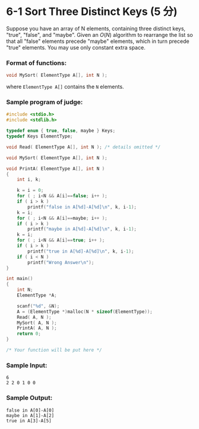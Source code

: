 # 6-1 Sort Three Distinct Keys (5 分)

Suppose you have an array of N elements, containing three distinct keys, "true", "false", and "maybe". Given an *O*(*N*) algorithm to rearrange the list so that all "false" elements precede "maybe" elements, which in turn precede "true" elements. You may use only constant extra space.

### Format of functions:

```c
void MySort( ElementType A[], int N );
```

where `ElementType A[]` contains the `N` elements.

### Sample program of judge:

```c
#include <stdio.h>
#include <stdlib.h>

typedef enum { true, false, maybe } Keys;
typedef Keys ElementType;

void Read( ElementType A[], int N ); /* details omitted */

void MySort( ElementType A[], int N );

void PrintA( ElementType A[], int N )
{
    int i, k;

    k = i = 0;
    for ( ; i<N && A[i]==false; i++ );
    if ( i > k )
        printf("false in A[%d]-A[%d]\n", k, i-1);
    k = i;
    for ( ; i<N && A[i]==maybe; i++ );
    if ( i > k )
        printf("maybe in A[%d]-A[%d]\n", k, i-1);
    k = i;
    for ( ; i<N && A[i]==true; i++ );
    if ( i > k )
        printf("true in A[%d]-A[%d]\n", k, i-1);
    if ( i < N )
        printf("Wrong Answer\n");
}

int main()
{
    int N;
    ElementType *A;

    scanf("%d", &N);
    A = (ElementType *)malloc(N * sizeof(ElementType));
    Read( A, N );
    MySort( A, N );
    PrintA( A, N );
    return 0;
}

/* Your function will be put here */
```

### Sample Input:

```in
6
2 2 0 1 0 0
```

### Sample Output:

```out
false in A[0]-A[0]
maybe in A[1]-A[2]
true in A[3]-A[5]
```